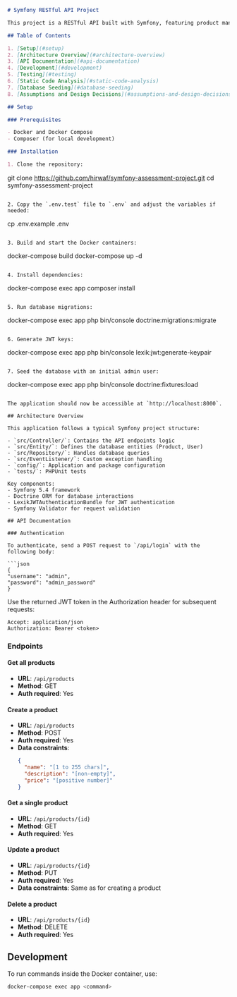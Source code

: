 ```markdown
# Symfony RESTful API Project

This project is a RESTful API built with Symfony, featuring product management endpoints, JWT authentication, and Docker configuration.

## Table of Contents

1. [Setup](#setup)
2. [Architecture Overview](#architecture-overview)
3. [API Documentation](#api-documentation)
4. [Development](#development)
5. [Testing](#testing)
6. [Static Code Analysis](#static-code-analysis)
7. [Database Seeding](#database-seeding)
8. [Assumptions and Design Decisions](#assumptions-and-design-decisions)

## Setup

### Prerequisites

- Docker and Docker Compose
- Composer (for local development)

### Installation

1. Clone the repository:
   ```
git clone https://github.com/hirwaf/symfony-assessment-project.git
cd symfony-assessment-project
   ```

2. Copy the `.env.test` file to `.env` and adjust the variables if needed:
   ```
cp .env.example .env
   ```

3. Build and start the Docker containers:
   ```
docker-compose build
docker-compose up -d
   ```

4. Install dependencies:
   ```
docker-compose exec app composer install
   ```

5. Run database migrations:
   ```
docker-compose exec app php bin/console doctrine:migrations:migrate
   ```

6. Generate JWT keys:
   ```
docker-compose exec app php bin/console lexik:jwt:generate-keypair
   ```

7. Seed the database with an initial admin user:
   ```
docker-compose exec app php bin/console doctrine:fixtures:load
   ```

The application should now be accessible at `http://localhost:8000`.

## Architecture Overview

This application follows a typical Symfony project structure:

- `src/Controller/`: Contains the API endpoints logic
- `src/Entity/`: Defines the database entities (Product, User)
- `src/Repository/`: Handles database queries
- `src/EventListener/`: Custom exception handling
- `config/`: Application and package configuration
- `tests/`: PHPUnit tests

Key components:
- Symfony 5.4 framework
- Doctrine ORM for database interactions
- LexikJWTAuthenticationBundle for JWT authentication
- Symfony Validator for request validation

## API Documentation

### Authentication

To authenticate, send a POST request to `/api/login` with the following body:

```json
{
  "username": "admin",
  "password": "admin_password"
}
```

Use the returned JWT token in the Authorization header for subsequent requests:

```
Accept: application/json
Authorization: Bearer <token>
```

### Endpoints

#### Get all products

- **URL**: `/api/products`
- **Method**: GET
- **Auth required**: Yes

#### Create a product

- **URL**: `/api/products`
- **Method**: POST
- **Auth required**: Yes
- **Data constraints**:
  ```json
  {
    "name": "[1 to 255 chars]",
    "description": "[non-empty]",
    "price": "[positive number]"
  }
  ```

#### Get a single product

- **URL**: `/api/products/{id}`
- **Method**: GET
- **Auth required**: Yes

#### Update a product

- **URL**: `/api/products/{id}`
- **Method**: PUT
- **Auth required**: Yes
- **Data constraints**: Same as for creating a product

#### Delete a product

- **URL**: `/api/products/{id}`
- **Method**: DELETE
- **Auth required**: Yes

## Development

To run commands inside the Docker container, use:

```bash
docker-compose exec app <command>
```
